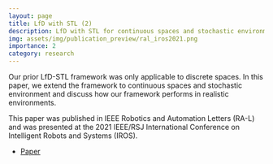 ```yaml
---
layout: page
title: LfD with STL (2)
description: LfD with STL for continuous spaces and stochastic environment
img: assets/img/publication_preview/ral_iros2021.png
importance: 2
category: research
---
```


Our prior LfD-STL framework was only applicable to discrete spaces. In this paper, we extend the framework to continuous spaces and stochastic environment and discuss how our framework performs in realistic environments.

This paper was published in IEEE Robotics and Automation Letters (RA-L) and was presented at the 2021 IEEE/RSJ International Conference on Intelligent Robots and Systems (IROS).

- [Paper](https://ieeexplore.ieee.org/abstract/document/9465661/)